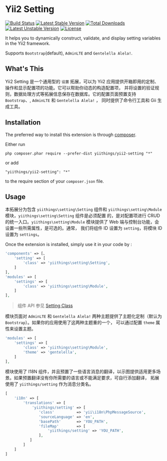 Yii2 Setting
============
[![Build Status](https://travis-ci.org/yiithings/yii2-setting.svg)](https://travis-ci.org/yiithings/yii2-setting)
[![Latest Stable Version](https://poser.pugx.org/yiithings/yii2-setting/v/stable.svg)](https://packagist.org/packages/yiithings/yii2-setting) 
[![Total Downloads](https://poser.pugx.org/yiithings/yii2-setting/downloads.svg)](https://packagist.org/packages/yiithings/yii2-setting) 
[![Latest Unstable Version](https://poser.pugx.org/yiithings/yii2-setting/v/unstable.svg)](https://packagist.org/packages/yiithings/yii2-setting)
[![License](https://poser.pugx.org/yiithings/yii2-setting/license.svg)](https://packagist.org/packages/yiithings/yii2-setting)

It helps you to dynamically construct, validate, and display setting variables in the Yii2 framework.

Supports `Bootstrap`(default), `AdminLTE` and `Gentelella Alela!`.

What's This
-----------
Yii2 Setting 是一个通用型的 `设置` 拓展，可以为 Yii2 应用提供开箱即用的定制、操作和显示配置项的功能。它可以帮助你动态的构造配置项，
并将设置的验证规则，数据处理方式等拓展信息保存在数据库。它的配置页面预置支持 `Bootstrap`、, `AdminLTE` 和 `Gentelella Alela!` ，
同时提供了命令行工具和 Gii 生成工具。

Installation
------------

The preferred way to install this extension is through [composer](http://getcomposer.org/download/).

Either run

```
php composer.phar require --prefer-dist yiithings/yii2-setting "*"
```

or add

```
"yiithings/yii2-setting": "*"
```

to the require section of your `composer.json` file.


Usage
-----

本拓展分为包含 `yiithings\setting\Setting` 组件和 `yiithings\setting\Module` 模块，`yiithings\setting\Setting` 组件是必须配置
的，是对配置项进行 CRUD 的统一入口。`yiithings\setting\Module` 模块提供了 Web 端与控制台功能，会设置一些所需属性，是可选的。通常，
我们将组件 ID 设置为 `setting`，将模块 ID 设置为 `settings`。

Once the extension is installed, simply use it in your code by  :
```php
'components' => [、
    'setting' => [
        'class' => 'yiithings\setting\Setting',
    ]
],
'modules' => [
    'settings' => [
        'class' => 'yiithings\setting\Module',
    ]
],
```

 > 组件 API 参见 [Setting Class](src/Setting.php)

模块页面对 `AdminLTE` 和 `Gentelella Alela!` 两种主题提供了主题化定制（默认为`Bootstrap`）。如果你的应用使用了这两种主题重的一个，
可以通过配置 `theme` 属性来设置主题。
```php
'modules' => [
    'settings' => [
        'class' => 'yiithings\setting\Module',
        'theme' => 'gentelella',
    ]
],
```

模块使用了 I18N 组件，并且预置了一些语言消息的翻译，以示图提供适用更多场景。如果预置翻译没有你所需要的语言或不能满足要求，可自行添加翻译，
拓展使用了 `yiithings/setting` 作为消息分类名。
```php
[
    'i18n' => [
        'translations' => [
            'yiithings/setting' => [
               'class'          => 'yii\i18n\PhpMessageSource',
               'sourceLanguage' => 'en',
               'basePath'       => 'YOU_PATH',
               'fileMap'        => [
                   'yiithings/setting' => 'YOU_PATH',
               ],
           ]
        ]
    ]
]
```